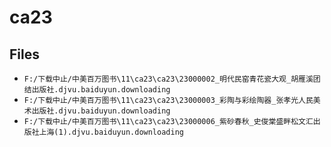 # ca23

## Files

- `F:/下载中止/中美百万图书\11\ca23\ca23\23000002_明代民窑青花瓷大观_胡雁溪团结出版社.djvu.baiduyun.downloading`
- `F:/下载中止/中美百万图书\11\ca23\ca23\23000003_彩陶与彩绘陶器_张孝光人民美术出版社.djvu.baiduyun.downloading`
- `F:/下载中止/中美百万图书\11\ca23\ca23\23000006_紫砂春秋_史俊棠盛畔松文汇出版社上海(1).djvu.baiduyun.downloading`
